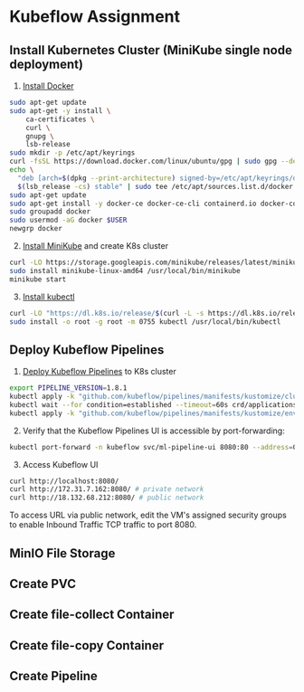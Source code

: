 # Kubeflow Assignment

## Install Kubernetes Cluster (MiniKube single node deployment)

1. [Install Docker](https://docs.docker.com/engine/install/ubuntu/)

```bash 
sudo apt-get update
sudo apt-get -y install \
    ca-certificates \
    curl \
    gnupg \
    lsb-release
sudo mkdir -p /etc/apt/keyrings
curl -fsSL https://download.docker.com/linux/ubuntu/gpg | sudo gpg --dearmor -o /etc/apt/keyrings/docker.gpg
echo \
  "deb [arch=$(dpkg --print-architecture) signed-by=/etc/apt/keyrings/docker.gpg] https://download.docker.com/linux/ubuntu \
  $(lsb_release -cs) stable" | sudo tee /etc/apt/sources.list.d/docker.list > /dev/null
sudo apt-get update
sudo apt-get install -y docker-ce docker-ce-cli containerd.io docker-compose-plugin
sudo groupadd docker
sudo usermod -aG docker $USER
newgrp docker 
```

2. [Install MiniKube](https://minikube.sigs.k8s.io/docs/start/) and create K8s cluster

```bash 
curl -LO https://storage.googleapis.com/minikube/releases/latest/minikube-linux-amd64
sudo install minikube-linux-amd64 /usr/local/bin/minikube
minikube start
```

3. [Install kubectl](https://kubernetes.io/docs/tasks/tools/install-kubectl-linux/)

```bash
curl -LO "https://dl.k8s.io/release/$(curl -L -s https://dl.k8s.io/release/stable.txt)/bin/linux/amd64/kubectl"
sudo install -o root -g root -m 0755 kubectl /usr/local/bin/kubectl
```

## Deploy Kubeflow Pipelines

1. [Deploy Kubeflow Pipelines](https://www.kubeflow.org/docs/components/pipelines/installation/localcluster-deployment/) to K8s cluster

```bash 
export PIPELINE_VERSION=1.8.1
kubectl apply -k "github.com/kubeflow/pipelines/manifests/kustomize/cluster-scoped-resources?ref=$PIPELINE_VERSION"
kubectl wait --for condition=established --timeout=60s crd/applications.app.k8s.io
kubectl apply -k "github.com/kubeflow/pipelines/manifests/kustomize/env/platform-agnostic-pns?ref=$PIPELINE_VERSION"
```

2. Verify that the Kubeflow Pipelines UI is accessible by port-forwarding:

```bash 
kubectl port-forward -n kubeflow svc/ml-pipeline-ui 8080:80 --address=0.0.0.0
```

3. Access Kubeflow UI

```bash
curl http://localhost:8080/
curl http://172.31.7.162:8080/ # private network
curl http://18.132.68.212:8080/ # public network
```

To access URL via public network, edit the VM's assigned security groups to enable Inbound Traffic TCP traffic to port 8080. 

## MinIO File Storage

## Create PVC

## Create file-collect Container

## Create file-copy Container

## Create Pipeline 
